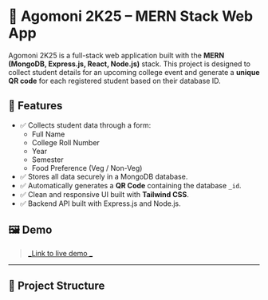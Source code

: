 # 🎉 Agomoni 2K25 – MERN Stack Web App

Agomoni 2K25 is a full-stack web application built with the **MERN (MongoDB, Express.js, React, Node.js)** stack. This project is designed to collect student details for an upcoming college event and generate a **unique QR code** for each registered student based on their database ID.

## 🚀 Features

- ✅ Collects student data through a form:
  - Full Name
  - College Roll Number
  - Year
  - Semester
  - Food Preference (Veg / Non-Veg)
- ✅ Stores all data securely in a MongoDB database.
- ✅ Automatically generates a **QR Code** containing the database `_id`.
- ✅ Clean and responsive UI built with **Tailwind CSS**.
- ✅ Backend API built with Express.js and Node.js.

## 🖼️ Demo

> [_Link to live demo _](https://agomoni-2k25.onrender.com/)

---

## 📁 Project Structure

